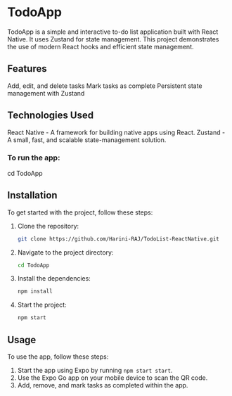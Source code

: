 # TodoApp

TodoApp is a simple and interactive to-do list application built with React Native. It uses Zustand for state management. This project demonstrates the use of modern React hooks and efficient state management.

## Features
Add, edit, and delete tasks
Mark tasks as complete
Persistent state management with Zustand


## Technologies Used
React Native - A framework for building native apps using React.
Zustand - A small, fast, and scalable state-management solution.

### To run the app:
cd TodoApp

## Installation

To get started with the project, follow these steps:

1. Clone the repository:

    ```sh
    git clone https://github.com/Harini-RAJ/TodoList-ReactNative.git
    ```

2. Navigate to the project directory:

    ```sh
    cd TodoApp
    ```

3. Install the dependencies:

    ```sh
    npm install
    ```

4. Start the project:

    ```sh
    npm start
    ```

## Usage

To use the app, follow these steps:

1. Start the app using Expo by running `npm start start`.
2. Use the Expo Go app on your mobile device to scan the QR code.
3. Add, remove, and mark tasks as completed within the app.

